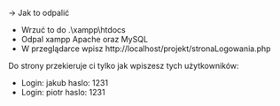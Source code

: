 -> Jak to odpalić
- Wrzuć to do .\xampp\htdocs
- Odpal xampp Apache oraz MySQL
- W przeglądarce wpisz http://localhost/projekt/stronaLogowania.php

Do strony przekieruje ci tylko jak wpiszesz tych użytkowników:

- Login: jakub haslo: 1231
- Login: piotr haslo: 1231
